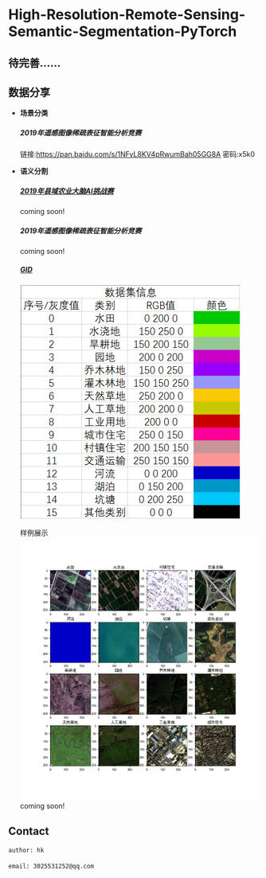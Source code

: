 # High-Resolution-Remote-Sensing-Semantic-Segmentation-PyTorch
## 待完善……



## 数据分享

- **场景分类**
    ##### 2019年遥感图像稀疏表征智能分析竞赛
    链接:https://pan.baidu.com/s/1NFvL8KV4pRwumBah05GG8A  密码:x5k0

- **语义分割**
    ##### [2019年县域农业大脑AI挑战赛](https://tianchi.aliyun.com/competition/entrance/231717/information)
    coming soon!
    ##### 2019年遥感图像稀疏表征智能分析竞赛
    coming soon!
    ##### [GID](https://arxiv.org/abs/1807.05713)
    ![avatar](./pic/15classes_data_info.PNG)
    
    样例展示
    ![avatar](./pic/classes_sample.jpg)
    coming soon!

## Contact
    
    author: hk
    
    email: 3025531252@qq.com